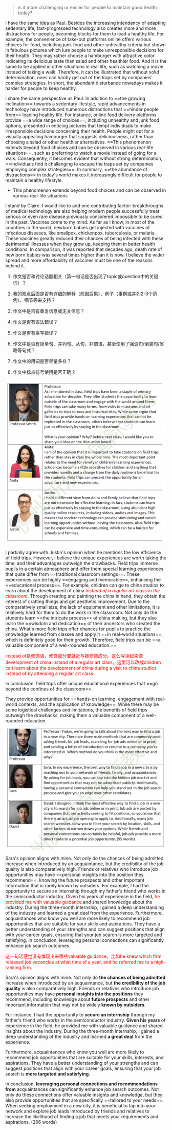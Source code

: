 > is it more challenging or easier for people to maintain good health today?

I have the same idea as Paul. Besides the increasing intendancy of adapting sedentary life, fast-progressed technology also creates more and more distractions for people, becoming blocks for them to lead a healthy life. For example, the convenience of take-out platforms online offers various choices for food, including junk food and other unhealthy criteria but shown in fabulous pictures which lure people to make unresponsible decisions for their health. They may rather choose a hamburger with attractive color indicating its delicious taste than salad and other healthier food. And it is the same to be applied in other situations in real life, such as watching a movie instead of taking a walk. Therefore, it can be illustrated that without solid determination, ones can hardly get out of the traps set by companies' complex strategies. In short, the abundant disturbance nowadays makes it harder for people to keep healthy.

I share the same perspective as Paul. In addition to ==the growing inclination== towards a sedentary lifestyle, rapid advancements in technology have introduced numerous distractions that ==hinder people from== leading healthy life. For instance, online food delivery platforms provide ==a wide range of choices==, including unhealthy and junk food options, presented in enticing pictures that tempt individuals to make irresponsible decisions concerning their health. People might opt for a visually appealing hamburger that suggests deliciousness, rather than choosing a salad or other healthier alternatives. ==This phenomenon extends beyond food choices and can be observed in various real-life situations==, such as preferring to watch a movie instead of going for a walk. Consequently, it becomes evident that without strong determination, ==individuals find it challenging to escape the traps set by companies employing complex strategies==. In summary, ==the abundance of distractions== in today's world makes it increasingly difficult for people to maintain a healthy lifestyle.

* This phenomenon extends beyond food choices and can be observed in various real-life situations



I stand by Claire. I would like to add one contributing factor: breakthroughs of medical technology are also helping modern people successfully treat serious or even rare disease previously considered impossible to be cured in the past. Vaccines come to my mind. As far as I know, in most of the countries in the world, newborn babies get injected with vaccines of infectious diseases, like smallpox, chickenpox, tuberculosis, or malaria. These vaccines greatly reduced their chances of being infected with these detrimental illnesses when they grow up, keeping them in better health conditions. In comparison, it was reported that decades ago, death rate of new born babies was several times higher than it is now. I believe the wider spread and more affordability of vaccines must be one of the reasons behind it. 

1. 作文是否和讨论话题相关（第一句话是否出现了topic或question中的关键词）？

2. 我的观点后面是否有详细的解释（前因后果）、例子（事例或并列2-3个范例）、细节等来支持？

3. 作文中是否有重复信息或无关信息？

4. 作文是否有语法错误？

5. 作文是否有拼写错误？

6. 作文中是否有简单句、并列句、从句、非谓语，甚至使用了强调句/倒装句/省略等句式？

7. 作文中的用词是否尽量多样？

8. 作文中标点符号使用是否正确？

   

<img src="./assets/截屏2023-07-16 14.23.40.png" alt="截屏2023-07-16 14.23.40" style="zoom:50%;" />

I partially agree with Justin's opinion when he mentions the low efficiency of field trips. However, I believe the unique experiences are worth taking the time, and their advantages outweigh the drawbacks. Field trips immerse pupils in a certain atmosphere and offer them special learning experiences that quite differ from ==traditional classroom settings==. These experiences can be highly ==engaging and memorable==, enhancing the ==educational process==. For example, children can go to china studios to learn about the development of china <font color="red">*instead of a regular art class in the classroom*</font>. Through creating and painting the china in hand, they obtain the interest of crafting things and get aesthetic improvement. Due to the comparatively small size, the lack of equipment and other limitations, it is relatively hard for them to do the work in the classroom. Not only do the students learn ==the intricate process== of china making, but they also learn the ==wisdom and dedication== of their ancestors who created the china. What's more field trips offer chances for pupils to practice the knowledge learned from classes and apply it ==in real-world situations==, which is definitely good for their growth. Therefore, field trips can be ==a valuable component of a well-rounded education.==

<font color="red"> instead of是修饰语，修饰成分要就近与被修饰成分。这么写读起来像development of china instead of a regular art class。这里可以改成children can learn about the development of china during a visit to china studios instead of by attending a regular art class. </font>

In conclusion, field trips offer unique educational experiences that ==go beyond the confines of the classroom==. 

They provide opportunities for ==hands-on learning, engagement with real-world contexts, and the application of knowledge==. While there may be some logistical challenges and limitations, the benefits of field trips outweigh the drawbacks, making them a valuable component of a well-rounded education.

<img src="./assets/截屏2023-07-16 17.08.53.png" alt="截屏2023-07-16 17.08.53" style="zoom:50%;" />

Sara's opinion aligns with mine. Not only do the chances of being admitted increase when introduced by an acquaintance, but the credibility of the job quality is also comparatively high. Friends or relatives who introduce job opportunities may have ==personal insights into the position they recommend==, knowing the future prospects and other important information that is rarely known by outsiders. For example, I had the opportunity to secure an internship through my father's friend who works in the semiconductor industry. Given his years of experience in the field, <font color="red">he provided me with valuable guidance</font> and shared knowledge about the industry. During the three-month internship, I gained a deep understanding of the industry and learned a great deal from the experience. Furthermore, acquaintances who know you well are more likely to recommend job opportunities that are suitable for your skills and aspirations. They have a better understanding of your strengths and can suggest positions that align with your career goals, ensuring that your job search is more targeted and satisfying. In conclusion, leveraging personal connections can significantly enhance job search outcomes.

<font color="red">这一句话感觉没有体现出来哪些valuable guidance，比如he knew which firm released job vacancies at what time of a year, and he referred me to a high-ranking firm.</font>

Sara's opinion aligns with mine. Not only do **the chances of being admitted** increase when introduced by an acquaintance, but **the credibility of the job quality** is also comparatively high. Friends or relatives who introduce job opportunities may have **personal insights into the positions** they recommend, including knowledge about **future prospects** and other important information that may not be widely **known by outsiders**.

For instance, I had the opportunity to **secure an internship** through my father's friend who works in the semiconductor industry. **Given his years** of experience in the field, he provided me with valuable guidance and shared insights about the industry. During the three-month internship, I gained a deep understanding of the industry and learned **a great deal** from the experience.

Furthermore, acquaintances who know you well are more likely to recommend job opportunities that are suitable for your skills, interests, and aspirations. They have a better understanding of your strengths and can suggest positions that align with your career goals, ensuring that your job search is **more targeted and satisfying**.

In conclusion, **leveraging personal connections and recommendations from** acquaintances can significantly enhance job search outcomes. Not only do these connections offer valuable insights and knowledge, but they also provide opportunities that are specifically ==tailored to your needs==. When seeking employment in a new city, it is beneficial to tap into your network and explore job leads introduced by friends and relatives to increase the likelihood of finding a job that meets your requirements and aspirations. (266 words)
